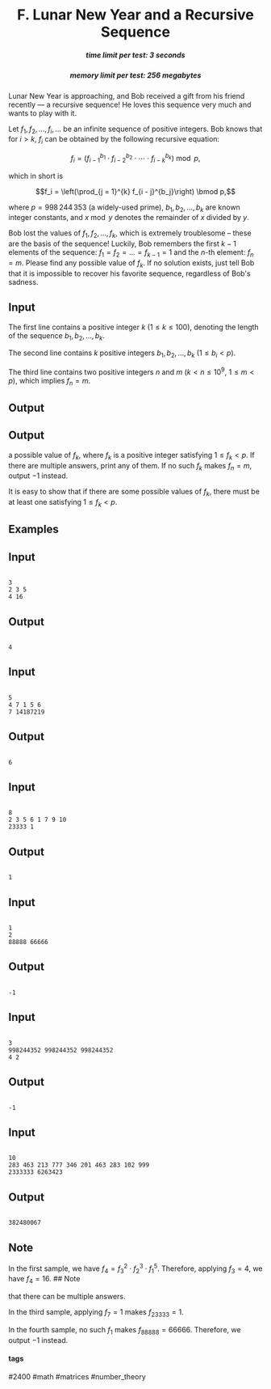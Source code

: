 <h1 style='text-align: center;'> F. Lunar New Year and a Recursive Sequence</h1>

<h5 style='text-align: center;'>time limit per test: 3 seconds</h5>
<h5 style='text-align: center;'>memory limit per test: 256 megabytes</h5>

Lunar New Year is approaching, and Bob received a gift from his friend recently — a recursive sequence! He loves this sequence very much and wants to play with it.

Let $f_1, f_2, \ldots, f_i, \ldots$ be an infinite sequence of positive integers. Bob knows that for $i > k$, $f_i$ can be obtained by the following recursive equation:

$$f_i = \left(f_{i - 1} ^ {b_1} \cdot f_{i - 2} ^ {b_2} \cdot \cdots \cdot f_{i - k} ^ {b_k}\right) \bmod p,$$

which in short is

$$f_i = \left(\prod_{j = 1}^{k} f_{i - j}^{b_j}\right) \bmod p,$$

where $p = 998\,244\,353$ (a widely-used prime), $b_1, b_2, \ldots, b_k$ are known integer constants, and $x \bmod y$ denotes the remainder of $x$ divided by $y$.

Bob lost the values of $f_1, f_2, \ldots, f_k$, which is extremely troublesome – these are the basis of the sequence! Luckily, Bob remembers the first $k - 1$ elements of the sequence: $f_1 = f_2 = \ldots = f_{k - 1} = 1$ and the $n$-th element: $f_n = m$. Please find any possible value of $f_k$. If no solution exists, just tell Bob that it is impossible to recover his favorite sequence, regardless of Bob's sadness.

## Input

The first line contains a positive integer $k$ ($1 \leq k \leq 100$), denoting the length of the sequence $b_1, b_2, \ldots, b_k$.

The second line contains $k$ positive integers $b_1, b_2, \ldots, b_k$ ($1 \leq b_i < p$).

The third line contains two positive integers $n$ and $m$ ($k < n \leq 10^9$, $1 \leq m < p$), which implies $f_n = m$.

## Output

## Output

 a possible value of $f_k$, where $f_k$ is a positive integer satisfying $1 \leq f_k < p$. If there are multiple answers, print any of them. If no such $f_k$ makes $f_n = m$, output $-1$ instead.

It is easy to show that if there are some possible values of $f_k$, there must be at least one satisfying $1 \leq f_k < p$.

## Examples

## Input


```

3
2 3 5
4 16

```
## Output


```

4

```
## Input


```

5
4 7 1 5 6
7 14187219

```
## Output


```

6

```
## Input


```

8
2 3 5 6 1 7 9 10
23333 1

```
## Output


```

1

```
## Input


```

1
2
88888 66666

```
## Output


```

-1

```
## Input


```

3
998244352 998244352 998244352
4 2

```
## Output


```

-1

```
## Input


```

10
283 463 213 777 346 201 463 283 102 999
2333333 6263423

```
## Output


```

382480067

```
## Note

In the first sample, we have $f_4 = f_3^2 \cdot f_2^3 \cdot f_1^5$. Therefore, applying $f_3 = 4$, we have $f_4 = 16$. ## Note

 that there can be multiple answers.

In the third sample, applying $f_7 = 1$ makes $f_{23333} = 1$.

In the fourth sample, no such $f_1$ makes $f_{88888} = 66666$. Therefore, we output $-1$ instead.



#### tags 

#2400 #math #matrices #number_theory 